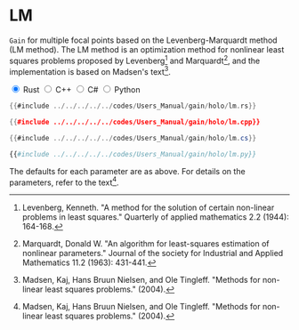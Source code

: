 # LM

`Gain` for multiple focal points based on the Levenberg-Marquardt method (LM method).
The LM method is an optimization method for nonlinear least squares problems proposed by Levenberg[^levenberg1944] and Marquardt[^marquardt1963], and the implementation is based on Madsen's text[^madsen2004].

<div class="tabs">
<input id="rust_tab_api" type="radio" class="tab" name="tab_api" checked>
<label class="tab_item" n=4 for="rust_tab_api">Rust</label>
<input id="cpp_tab_api" type="radio" class="tab" name="tab_api">
<label class="tab_item" n=4 for="cpp_tab_api">C++</label>
<input id="cs_tab_api" type="radio" class="tab" name="tab_api">
<label class="tab_item" n=4 for="cs_tab_api">C#</label>
<input id="python_tab_api" type="radio" class="tab" name="tab_api">
<label class="tab_item" n=4 for="python_tab_api">Python</label>

```rust
{{#include ../../../../../codes/Users_Manual/gain/holo/lm.rs}}
```

```cpp
{{#include ../../../../../codes/Users_Manual/gain/holo/lm.cpp}}
```

```cs
{{#include ../../../../../codes/Users_Manual/gain/holo/lm.cs}}
```

```python
{{#include ../../../../../codes/Users_Manual/gain/holo/lm.py}}
```
</div>

The defaults for each parameter are as above.
For details on the parameters, refer to the text[^madsen2004].

[^levenberg1944]: Levenberg, Kenneth. "A method for the solution of certain non-linear problems in least squares." Quarterly of applied mathematics 2.2 (1944): 164-168.

[^marquardt1963]: Marquardt, Donald W. "An algorithm for least-squares estimation of nonlinear parameters." Journal of the society for Industrial and Applied Mathematics 11.2 (1963): 431-441.

[^madsen2004]: Madsen, Kaj, Hans Bruun Nielsen, and Ole Tingleff. "Methods for non-linear least squares problems." (2004).
